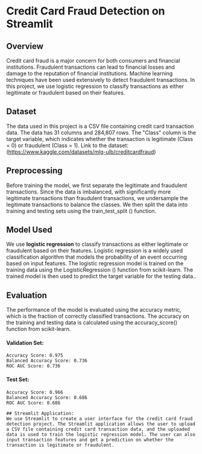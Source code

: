 # Credit Card Fraud Detection on Streamlit

## Overview
Credit card fraud is a major concern for both consumers and financial institutions. Fraudulent transactions can lead to financial losses and damage to the reputation of financial institutions. Machine learning techniques have been used extensively to detect fraudulent transactions. In this project, we use logistic regression to classify transactions as either legitimate or fraudulent based on their features.

## Dataset
The data used in this project is a CSV file containing credit card transaction data. The data has 31 columns and 284,807 rows. The "Class" column is the target variable, which indicates whether the transaction is legitimate (Class = 0) or fraudulent (Class = 1).
Link to the dataset: (<https://www.kaggle.com/datasets/mlg-ulb/creditcardfraud>)

## Preprocessing
Before training the model, we first separate the legitimate and fraudulent transactions. Since the data is imbalanced, with significantly more legitimate transactions than fraudulent transactions, we undersample the legitimate transactions to balance the classes. We then split the data into training and testing sets using the train_test_split () function.

## Model Used
We use **logistic regression** to classify transactions as either legitimate or fraudulent based on their features. Logistic regression is a widely used classification algorithm that models the probability of an event occurring based on input features. The logistic regression model is trained on the training data using the LogisticRegression () function from scikit-learn. The trained model is then used to predict the target variable for the testing data..

## Evaluation
The performance of the model is evaluated using the accuracy metric, which is the fraction of correctly classified transactions. The accuracy on the training and testing data is calculated using the accuracy_score() function from scikit-learn.

#### Validation Set:

```
Accuracy Score: 0.975
Balanced Accuracy Score: 0.736
ROC AUC Score: 0.736
```
#### Test Set:

```
Accuracy Score: 0.966
Balanced Accuracy Score: 0.686
ROC AUC Score: 0.686

## Streamlit Application:
We use Streamlit to create a user interface for the credit card fraud detection project. The Streamlit application allows the user to upload a CSV file containing credit card transaction data, and the uploaded data is used to train the logistic regression model. The user can also input transaction features and get a prediction on whether the transaction is legitimate or fraudulent.

